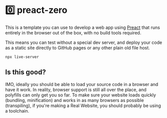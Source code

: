 # 0️⃣ preact-zero

This is a template you can use to develop a web app using
[Preact](https://preactjs.com/) that runs entirely in the browser out of the
box, with no build tools required.

This means you can test without a special dev server, and deploy your code as a
static site directly to GitHub pages or any other plain old file host.

```
npx live-server
```

## Is this good?

IMO, ideally you should be able to load your source code in a browser and have
it work. In reality, browser support is still all over the place, and polyfills
can only get you so far. To make sure your website loads quickly (bundling,
minification) and works in as many browsers as possible (transpiling), if
you're making a Real Website, you should probably be using a toolchain.
